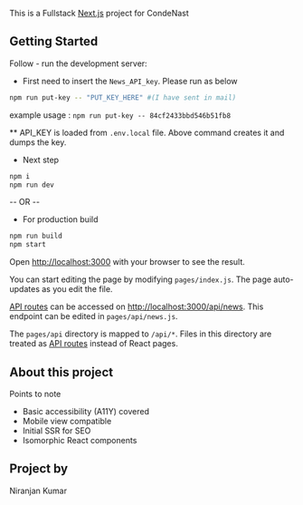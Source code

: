 This is a Fullstack [Next.js](https://nextjs.org/) project for CondeNast

## Getting Started

Follow - run the development server:

- First need to insert the ```News_API_key```. Please run as below

```bash
npm run put-key -- "PUT_KEY_HERE" #(I have sent in mail)
```

example usage : `npm run put-key -- 84cf2433bbd546b51fb8`

** API_KEY is loaded from `.env.local` file. Above command creates it and dumps the key.

- Next step
```bash
npm i
npm run dev
```
-- OR -- 

- For production build

```bash
npm run build
npm start
```

Open [http://localhost:3000](http://localhost:3000) with your browser to see the result.

You can start editing the page by modifying `pages/index.js`. The page auto-updates as you edit the file.

[API routes](https://nextjs.org/docs/api-routes/introduction) can be accessed on [http://localhost:3000/api/news](http://localhost:3000/api/news). This endpoint can be edited in `pages/api/news.js`.

The `pages/api` directory is mapped to `/api/*`. Files in this directory are treated as [API routes](https://nextjs.org/docs/api-routes/introduction) instead of React pages.

## About this project

Points to note

- Basic accessibility (A11Y) covered
- Mobile view compatible
- Initial SSR for SEO
- Isomorphic React components

## Project by
Niranjan Kumar
